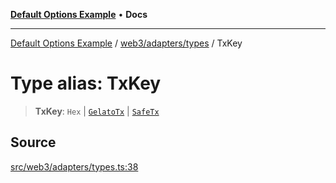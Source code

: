 [**Default Options Example**](../../../../README.md) • **Docs**

***

[Default Options Example](../../../../modules.md) / [web3/adapters/types](../README.md) / TxKey

# Type alias: TxKey

> **TxKey**: `Hex` \| [`GelatoTx`](../../GelatoAdapter/type-aliases/GelatoTx.md) \| [`SafeTx`](../../SafeAdapter/type-aliases/SafeTx.md)

## Source

[src/web3/adapters/types.ts:38](https://github.com/bgd-labs/fe-shared/blob/022d31eeb7e61eeffe2ddf65992458f822122ffc/src/web3/adapters/types.ts#L38)
